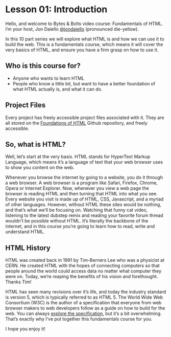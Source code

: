 # Lesson 01: Introduction
Hello, and welcome to Bytes & Bolts video course: Fundamentals of HTML. I’m your host, Jon Daiello [@jondaiello](https://twitter.com/jondaiello) (pronounced die-yellow).

In this 10 part series we will explore what HTML is and how we can use it to build the web. This is a fundamentals course, which means it will cover the very basics of HTML, and ensure you have a firm grasp on how to use it.

## Who is this course for?
- Anyone who wants to learn HTML
- People who know a little bit, but want to have a better foundation of what HTML actually is, and what it can do.

## Project Files
Every project has freely accessible project files associated with it. They are all stored on the [Foundations of HTML](https://github.com/jondaiello/foundations-of-html) Github repository, and freely accessible.

## So, what is HTML?
Well, let’s start at the very basis. HTML stands for HyperText Markup Language, which means it’s a language of text that your web browser uses to show you content on the web.

Whenever you browse the internet by going to a website, you do it through a web browser. A web browser is a program like Safari, Firefox, Chrome, Opera or Internet Explorer. Now, whenever you view a web page the browser is reading HTML and then turning that HTML into what you see. Every website you visit is made up of HTML, CSS, Javascript, and a myriad of other languages. However, without HTML these sites would be nothing, and that’s what we’ll be focusing on. Watching that funny cat video, listening to the latest dubstep remix and reading your favorite forum thread wouldn’t be possible without HTML. It’s literally the backbone of the internet, and in this course you’re going to learn how to read, write and understand HTML. 

## HTML History
HTML was created back in 1991 by Tim-Berners Lee who was a physicist at CERN. He created HTML with the hopes of connecting computers so that people around the world could access data no matter what computer they were on. Today, we’re reaping the benefits of his vision and forethought. Thanks Tim!

HTML has seen many revisions over it’s life, and today the industry standard is version 5, which is typically referred to as HTML 5. The World Wide Web Consortium (W3C) is the author of a specification that everyone from web browser makers to web developers follow as a guide on how to build for the web. You can always [explore the specification](https://www.w3.org/TR/html5/), but it’s a bit overwhelming. That’s exactly why I’ve put together this fundamentals course for you. 

I hope you enjoy it!
